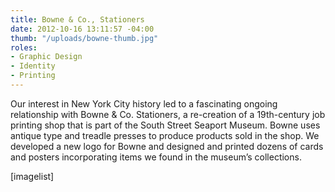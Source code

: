 ```yaml
---
title: Bowne & Co., Stationers
date: 2012-10-16 13:11:57 -04:00
thumb: "/uploads/bowne-thumb.jpg"
roles:
- Graphic Design
- Identity
- Printing
---
```


Our interest in New York City history led to a fascinating ongoing relationship with Bowne &amp; Co. Stationers, a re-creation of a 19th-century job printing shop that is part of the South Street Seaport Museum. Bowne uses antique type and treadle presses to produce products sold in the shop. We developed a new logo for Bowne and designed and printed dozens of cards and posters incorporating items we found in the museum’s collections.

[imagelist]
